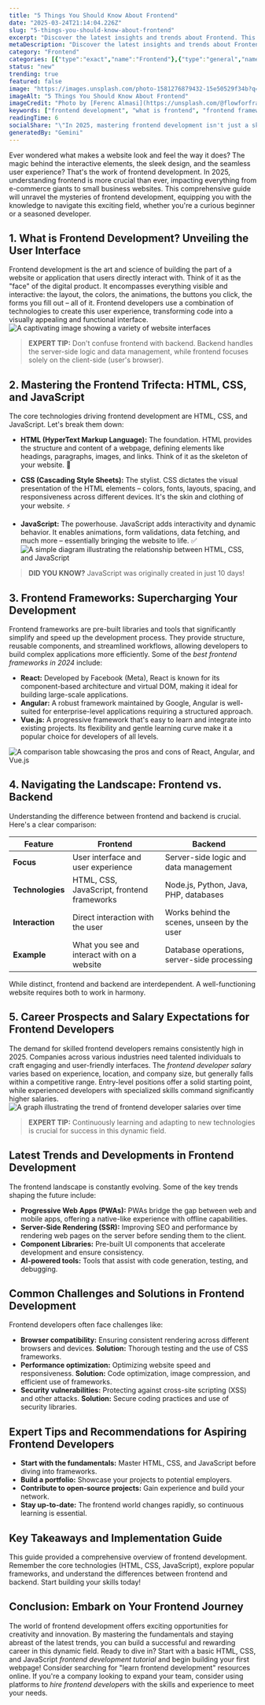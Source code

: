 ```yaml
---
title: "5 Things You Should Know About Frontend"
date: "2025-03-24T21:14:04.226Z"
slug: "5-things-you-should-know-about-frontend"
excerpt: "Discover the latest insights and trends about Frontend. This comprehensive guide covers everything you need to know about Frontend in 2025."
metaDescription: "Discover the latest insights and trends about Frontend. This comprehensive guide covers everything you need to know about Frontend in 2025."
category: "Frontend"
categories: [{"type":"exact","name":"Frontend"},{"type":"general","name":"Technology"},{"type":"medium","name":"Web Development"},{"type":"specific","name":"User Interface"},{"type":"niche","name":"React Hooks"}]
status: "new"
trending: true
featured: false
image: "https://images.unsplash.com/photo-1581276879432-15e50529f34b?q=85&w=1200&fit=max&fm=webp&auto=compress"
imageAlt: "5 Things You Should Know About Frontend"
imageCredit: "Photo by [Ferenc Almasi](https://unsplash.com/@flowforfrank) on Unsplash"
keywords: ["frontend development", "what is frontend", "frontend frameworks", "best frontend frameworks 2024", "learn frontend development", "frontend developer salary", "frontend vs backend", "hire frontend developer", "frontend development tutorial", "javascript frontend frameworks"]
readingTime: 6
socialShare: "\"In 2025, mastering frontend development isn't just a skill—it's a gateway to crafting exceptional digital experiences that shape how the world interacts online.\""
generatedBy: "Gemini"
---
```




Ever wondered what makes a website look and feel the way it does?  The magic behind the interactive elements, the sleek design, and the seamless user experience? That's the work of frontend development.  In 2025, understanding frontend is more crucial than ever, impacting everything from e-commerce giants to small business websites. This comprehensive guide will unravel the mysteries of frontend development, equipping you with the knowledge to navigate this exciting field, whether you're a curious beginner or a seasoned developer.

## 1. What is Frontend Development?  Unveiling the User Interface

Frontend development is the art and science of building the part of a website or application that users directly interact with.  Think of it as the "face" of the digital product. It encompasses everything visible and interactive: the layout, the colors, the animations, the buttons you click, the forms you fill out – all of it.  Frontend developers use a combination of technologies to create this user experience, transforming code into a visually appealing and functional interface.  ![A captivating image showing a variety of website interfaces](https://images.unsplash.com/photo-1610986603166-f78428624e76?q=85&w=1200&fit=max&fm=webp&auto=compress)

> **EXPERT TIP:** Don't confuse frontend with backend. Backend handles the server-side logic and data management, while frontend focuses solely on the client-side (user's browser).

## 2. Mastering the Frontend Trifecta: HTML, CSS, and JavaScript

The core technologies driving frontend development are HTML, CSS, and JavaScript.  Let's break them down:

* **HTML (HyperText Markup Language):**  The foundation.  HTML provides the structure and content of a webpage, defining elements like headings, paragraphs, images, and links. Think of it as the skeleton of your website.  🔑

* **CSS (Cascading Style Sheets):** The stylist. CSS dictates the visual presentation of the HTML elements – colors, fonts, layouts, spacing, and responsiveness across different devices.  It's the skin and clothing of your website. ⚡

* **JavaScript:** The powerhouse. JavaScript adds interactivity and dynamic behavior.  It enables animations, form validations, data fetching, and much more – essentially bringing the website to life. ✅ ![A simple diagram illustrating the relationship between HTML, CSS, and JavaScript](https://images.unsplash.com/photo-1602992708529-c9fdb12905c9?q=85&w=1200&fit=max&fm=webp&auto=compress)

> **DID YOU KNOW?** JavaScript was originally created in just 10 days!

## 3. Frontend Frameworks: Supercharging Your Development

Frontend frameworks are pre-built libraries and tools that significantly simplify and speed up the development process. They provide structure, reusable components, and streamlined workflows, allowing developers to build complex applications more efficiently.  Some of the *best frontend frameworks in 2024* include:

* **React:**  Developed by Facebook (Meta), React is known for its component-based architecture and virtual DOM, making it ideal for building large-scale applications.
* **Angular:**  A robust framework maintained by Google, Angular is well-suited for enterprise-level applications requiring a structured approach.
* **Vue.js:** A progressive framework that's easy to learn and integrate into existing projects.  Its flexibility and gentle learning curve make it a popular choice for developers of all levels.

![A comparison table showcasing the pros and cons of React, Angular, and Vue.js](https://images.unsplash.com/photo-1593720213428-28a5b9e94613?q=85&w=1200&fit=max&fm=webp&auto=compress)

## 4. Navigating the Landscape: Frontend vs. Backend

Understanding the difference between frontend and backend is crucial.  Here's a clear comparison:

| Feature          | Frontend                               | Backend                                   |
|-----------------|----------------------------------------|-------------------------------------------|
| **Focus**        | User interface and user experience      | Server-side logic and data management     |
| **Technologies** | HTML, CSS, JavaScript, frontend frameworks | Node.js, Python, Java, PHP, databases     |
| **Interaction**  | Direct interaction with the user       | Works behind the scenes, unseen by the user |
| **Example**      | What you see and interact with on a website | Database operations, server-side processing |

While distinct, frontend and backend are interdependent.  A well-functioning website requires both to work in harmony.

## 5.  Career Prospects and Salary Expectations for Frontend Developers

The demand for skilled frontend developers remains consistently high in 2025.  Companies across various industries need talented individuals to craft engaging and user-friendly interfaces. The *frontend developer salary* varies based on experience, location, and company size, but generally falls within a competitive range.  Entry-level positions offer a solid starting point, while experienced developers with specialized skills command significantly higher salaries.  ![A graph illustrating the trend of frontend developer salaries over time](https://images.unsplash.com/photo-1581276879432-15e50529f34b?q=85&w=1200&fit=max&fm=webp&auto=compress)

> **EXPERT TIP:**  Continuously learning and adapting to new technologies is crucial for success in this dynamic field.

##  Latest Trends and Developments in Frontend Development

The frontend landscape is constantly evolving.  Some of the key trends shaping the future include:

* **Progressive Web Apps (PWAs):**  PWAs bridge the gap between web and mobile apps, offering a native-like experience with offline capabilities.
* **Server-Side Rendering (SSR):**  Improving SEO and performance by rendering web pages on the server before sending them to the client.
* **Component Libraries:**  Pre-built UI components that accelerate development and ensure consistency.
* **AI-powered tools:**  Tools that assist with code generation, testing, and debugging.

## Common Challenges and Solutions in Frontend Development

Frontend developers often face challenges like:

* **Browser compatibility:** Ensuring consistent rendering across different browsers and devices.  **Solution:** Thorough testing and the use of CSS frameworks.
* **Performance optimization:** Optimizing website speed and responsiveness.  **Solution:**  Code optimization, image compression, and efficient use of frameworks.
* **Security vulnerabilities:**  Protecting against cross-site scripting (XSS) and other attacks.  **Solution:**  Secure coding practices and use of security libraries.

## Expert Tips and Recommendations for Aspiring Frontend Developers

* **Start with the fundamentals:**  Master HTML, CSS, and JavaScript before diving into frameworks.
* **Build a portfolio:** Showcase your projects to potential employers.
* **Contribute to open-source projects:** Gain experience and build your network.
* **Stay up-to-date:** The frontend world changes rapidly, so continuous learning is essential.

## Key Takeaways and Implementation Guide

This guide provided a comprehensive overview of frontend development.  Remember the core technologies (HTML, CSS, JavaScript), explore popular frameworks, and understand the differences between frontend and backend.  Start building your skills today!

## Conclusion: Embark on Your Frontend Journey

The world of frontend development offers exciting opportunities for creativity and innovation.  By mastering the fundamentals and staying abreast of the latest trends, you can build a successful and rewarding career in this dynamic field.  Ready to dive in?  Start with a basic HTML, CSS, and JavaScript *frontend development tutorial* and begin building your first webpage!  Consider searching for "learn frontend development" resources online. If you're a company looking to expand your team, consider using platforms to *hire frontend developer*s with the skills and experience to meet your needs.

